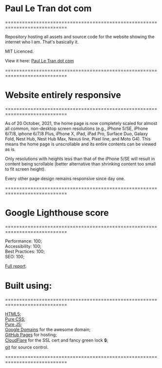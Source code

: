 # Paul Le Tran dot com
============================================================================

Repository hosting all assets and source code for the website showing the internet who I am. That's basically it.

MIT Licenced.

View it here: [Paul Le Tran dot com](https://paulletran.com/)

============================================================================

# Website entirely responsive
============================================================================

As of 20 October, 2021, the home page is now completely scaled for almost all common, non-desktop screen resolutions (e.g., iPhone 5/SE, iPhone 6/7/8, iphone 6/7/8 Plus, iPhone X, iPad, iPad Pro, Surface Duo, Galaxy Fold, Nest Hub, Nest Hub Max, Nexus line, Pixel line, and Moto G4). This means the home page is unscrollable and its entire contents can be viewed as is.

Only resolutions with heights less than that of the iPhone 5/SE will result in content being scrollable (better alternative than shrinking content too small to fit screen height).

Every other page design remains responsive since day one.

============================================================================

# Google Lighthouse score
============================================================================

Performance: 100;<br>
Accessibility: 100;<br>
Best Practices: 100;<br>
SEO: 100;<br>

[Full report](https://lighthouse-dot-webdotdevsite.appspot.com//lh/html?url=https%3A%2F%2Fpaulletran.com%2F).

# Built using:
============================================================================

[HTML5](https://developer.mozilla.org/en-US/docs/Web/HTML);<br>
[Pure CSS](https://developer.mozilla.org/en-US/docs/Web/CSS);<br>
[Pure JS](https://developer.mozilla.org/en-US/docs/Web/JavaScript);<br>
[Google Domains](https://domains.google/) for the awesome domain;<br>
[GitHub Pages](https://pages.github.com/) for hosting;<br>
[CloudFlare](https://www.cloudflare.com/) for the SSL cert and fancy green lock :lock:;<br>
[git](https://git-scm.com/) for source control.

============================================================================
